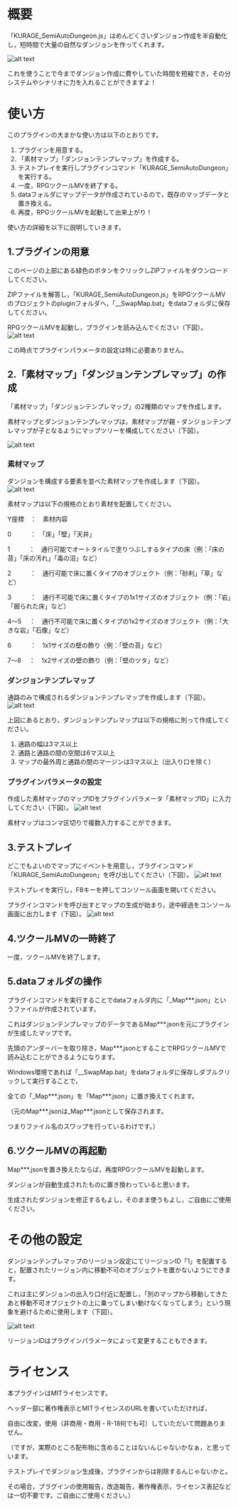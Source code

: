# 概要

「KURAGE_SemiAutoDungeon.js」はめんどくさいダンジョン作成を半自動化し，短時間で大量の自然なダンジョンを作ってくれます。

![alt text](https://github.com/kurageya0307/SemiAutoDungeon/blob/pictures/BEFORE_AFTER.png)

これを使うことで今までダンジョン作成に費やしていた時間を短縮でき，その分システムやシナリオに力を入れることができますよ！

# 使い方

このプラグインの大まかな使い方は以下のとおりです。
1. プラグインを用意する。
2. 「素材マップ」「ダンジョンテンプレマップ」を作成する。
3. テストプレイを実行しプラグインコマンド「KURAGE_SemiAutoDungeon」を実行する。
4. 一度，RPGツクールMVを終了する。
5. dataフォルダにマップデータが作成されているので，既存のマップデータと置き換える。
6. 再度，RPGツクールMVを起動して出来上がり！

使い方の詳細を以下に説明していきます。

## 1.プラグインの用意
このページの上部にある緑色のボタンをクリックしZIPファイルをダウンロードしてください。

ZIPファイルを解答し，「KURAGE_SemiAutoDungeon.js」をRPGツクールMVのプロジェクトのpluginフォルダへ，「__SwapMap.bat」をdataフォルダに保存してください。

RPGツクールMVを起動し，プラグインを読み込んでください（下図）。
![alt text](https://github.com/kurageya0307/SemiAutoDungeon/blob/pictures/PLUGIN.png)

この時点でプラグインパラメータの設定は特に必要ありません。

## 2.「素材マップ」「ダンジョンテンプレマップ」の作成
「素材マップ」「ダンジョンテンプレマップ」の2種類のマップを作成します。

素材マップとダンジョンテンプレマップは，素材マップが親・ダンジョンテンプレマップが子となるようにマップツリーを構成してください（下図）。

![alt text](https://github.com/kurageya0307/SemiAutoDungeon/blob/pictures/MAPTREE.png)

### 素材マップ
ダンジョンを構成する要素を並べた素材マップを作成します（下図）。
![alt text](https://github.com/kurageya0307/SemiAutoDungeon/blob/pictures/SOZAI.png)

素材マップは以下の規格のとおり素材を配置してください。

Y座標　：　素材内容

0　　　：　「床」「壁」「天井」

1　　　：　通行可能でオートタイルで塗りつぶしするタイプの床（例：「床の苔」「床の汚れ」「毒の沼」など）

2　　　：　通行可能で床に置くタイプのオブジェクト（例：「砂利」「草」など）

3　　　：　通行不可能で床に置くタイプの1x1サイズのオブジェクト（例：「岩」「掘られた床」など）

4～5 　：　通行不可能で床に置くタイプの1x2サイズのオブジェクト（例：「大きな岩」「石像」など）

6　　　：　1x1サイズの壁の飾り（例：「壁の苔」など）

7～8 　：　1x2サイズの壁の飾り（例：「壁のツタ」など）

### ダンジョンテンプレマップ
通路のみで構成されるダンジョンテンプレマップを作成します（下図）。
![alt text](https://github.com/kurageya0307/SemiAutoDungeon/blob/pictures/TEMPLATE.png)

上図にあるとおり，ダンジョンテンプレマップは以下の規格に則って作成してください。

1. 通路の幅は3マス以上
2. 通路と通路の間の空間は6マス以上
3. マップの最外周と通路の間のマージンは3マス以上（出入り口を除く）

### プラグインパラメータの設定
作成した素材マップのマップIDをプラグインパラメータ「素材マップID」に入力してください（下図）。
![alt text](https://github.com/kurageya0307/SemiAutoDungeon/blob/pictures/PLUGIN_PARAMETER.png)

素材マップはコンマ区切りで複数入力することができます。

## 3.テストプレイ
どこでもよいのでマップにイベントを用意し，プラグインコマンド「KURAGE_SemiAutoDungeon」を呼び出してください（下図）。
![alt text](https://github.com/kurageya0307/SemiAutoDungeon/blob/pictures/CALL_COMMAND.png)

テストプレイを実行し，F8キーを押してコンソール画面を開いてください。

プラグインコマンドを呼び出すとマップの生成が始まり，途中経過をコンソール画面に出力します（下図）。
![alt text](https://github.com/kurageya0307/SemiAutoDungeon/blob/pictures/CONSOLE.png)

## 4.ツクールMVの一時終了
一度，ツクールMVを終了します。

## 5.dataフォルダの操作
プラグインコマンドを実行することでdataフォルダ内に「_Map***.json」というファイルが作成されています。

これはダンジョンテンプレマップのデータであるMap***.jsonを元にプラグインが生成したマップです。

先頭のアンダーバーを取り除き，Map***.jsonとすることでRPGツクールMVで読み込むことができるようになります。

Windows環境であれば「__SwapMap.bat」をdataフォルダに保存しダブルクリックして実行することで，

全ての「_Map***.json」を「Map***.json」に置き換えてくれます。

（元のMap***.jsonは_Map***.jsonとして保存されます。

つまりファイル名のスワップを行っているわけです。）

## 6.ツクールMVの再起動
Map***.jsonを置き換えたならば，再度RPGツクールMVを起動します。

ダンジョンが自動生成されたものに置き換わっていると思います。

生成されたダンジョンを修正するもよし，そのまま使うもよし，ご自由にご使用ください。

# その他の設定
ダンジョンテンプレマップのリージョン設定にてリージョンID「1」を配置すると，配置されたリージョン内に移動不可のオブジェクトを置かないようにできます。

これは主にダンジョンの出入り口付近に配置し，「別のマップから移動してきたあと移動不可オブジェクトの上に乗ってしまい動けなくなってしまう」という現象を避けるために使用します（下図）。

![alt text](https://github.com/kurageya0307/SemiAutoDungeon/blob/pictures/REGION.png)

リージョンIDはプラグインパラメータによって変更することもできます。

# ライセンス
本プラグインはMITライセンスです。

ヘッダー部に著作権表示とMITライセンスのURLを書いていただければ，

自由に改変，使用（非商用・商用・R-18何でも可）していただいて問題ありません。

（ですが，実際のところ配布物に含めることはないんじゃないかなぁ，と思っています。

テストプレイでダンジョン生成後，プラグインからは削除するんじゃないかと。

その場合，プラグインの使用報告，改造報告，著作権表示，ライセンス表記などは一切不要です。ご自由にご使用ください。）
